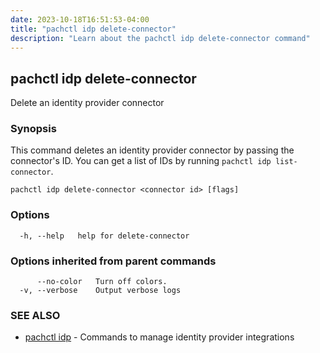 ```yaml
---
date: 2023-10-18T16:51:53-04:00
title: "pachctl idp delete-connector"
description: "Learn about the pachctl idp delete-connector command"
---
```


## pachctl idp delete-connector

Delete an identity provider connector

### Synopsis

This command deletes an identity provider connector by passing the connector's ID. You can get a list of IDs by running `pachctl idp list-connector`. 

```
pachctl idp delete-connector <connector id> [flags]
```

### Options

```
  -h, --help   help for delete-connector
```

### Options inherited from parent commands

```
      --no-color   Turn off colors.
  -v, --verbose    Output verbose logs
```

### SEE ALSO

* [pachctl idp](../pachctl_idp)	 - Commands to manage identity provider integrations

